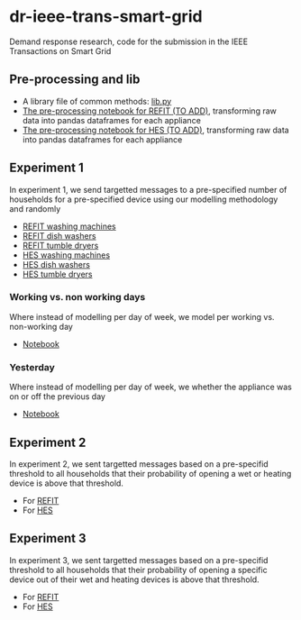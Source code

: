 # dr-ieee-trans-smart-grid

Demand response research, code for the submission in the IEEE Transactions on Smart Grid

## Pre-processing and lib

- A library file of common methods: [lib.py](./lib.py)
- [The pre-processing notebook for REFIT (TO ADD)](), transforming raw data into pandas dataframes for each appliance
- [The pre-processing notebook for HES (TO ADD)](), transforming raw data into pandas dataframes for each appliance

## Experiment 1

In experiment 1, we send targetted messages to a pre-specified number of households for a pre-specified device using our modelling methodology and randomly

- [REFIT washing machines](./REFIT%20Experiment%201%20-%20Washing%20Machines.ipynb)
- [REFIT dish washers](./REFIT%20Experiment%201%20-%20Dish%20Washers.ipynb)
- [REFIT tumble dryers](./REFIT%20Experiment%201%20-%20Tumble%20Dryers.ipynb)
- [HES washing machines](./HES%20Experiment%201%20-%20Washing%20Machines.ipynb)
- [HES dish washers](./HES%20Experiment%201%20-%20Dish%20Washers.ipynb)
- [HES tumble dryers](./HES%20Experiment%201%20-%20Tumble%20Dryers.ipynb)

### Working vs. non working days

Where instead of modelling per day of week, we model per working vs. non-working day

- [Notebook](./REFIT%20Experiment%201%20-%20Washing%20Machines%20-%20Workdays%20vs.%20Weekends.ipynb)

### Yesterday

Where instead of modelling per day of week, we whether the appliance was on or off the previous day

- [Notebook](./REFIT%20Experiment%201%20-%20Washing%20Machines%20-%20Yesterday.ipynb)

## Experiment 2

In experiment 2, we sent targetted messages based on a pre-specifid threshold to all households that their probability of opening a wet or heating device is above that threshold.

- For [REFIT](./REFIT%20Experiment%202%20-%20MultiDevice.ipynb)
- For [HES](./HES%20Experiment%202%20-%20MultiDevice.ipynb)

## Experiment 3

In experiment 3, we sent targetted messages based on a pre-specifid threshold to all households that their probability of opening a specific device out of their wet and heating devices is above that threshold.

- For [REFIT](./REFIT%20Experiment%203%20-%20Personalized.ipynb)
- For [HES](./HES%20Experiment%203%20-%20Personalized.ipynb)
